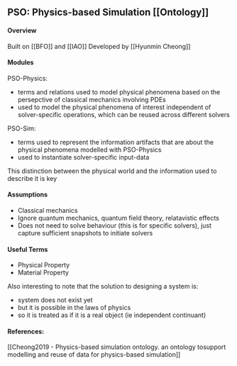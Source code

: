 ## PSO: Physics-based Simulation [[Ontology]]

#### Overview

Built on [[BFO]] and [[IAO]]
Developed by [[Hyunmin Cheong]]


#### Modules

PSO-Physics:
 - terms and relations used to model physical phenomena based on the persepctive of classical mechanics involving PDEs
 - used to model the physical phenomena of interest independent of solver-specific operations, which can be reused across different solvers

PSO-Sim:
 - terms used to represent the information artifacts that are about the physical phenomena modelled with PSO-Physics
 - used to instantiate solver-specific input-data

This distinction between the physical world and the information used to describe it is key

#### Assumptions

- Classical mechanics
- Ignore quantum mechanics, quantum field theory, relatavistic effects
- Does not need to solve behaviour (this is for specific solvers), just capture sufficient snapshots to initiate solvers


#### Useful Terms

 - Physical Property
 - Material Property

Also interesting to note that the solution to designing a system is:
 - system does not exist yet
 - but it is possible in the laws of physics
 - so it is treated as if it is a real object (ie independent continuant)


#### References:
[[Cheong2019 - Physics-based simulation ontology. an ontology tosupport modelling and reuse of data for physics-based simulation]]
